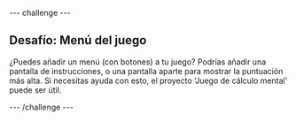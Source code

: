 --- challenge ---
## Desafío: Menú del juego 
¿Puedes añadir un menú (con botones) a tu juego? Podrías añadir una pantalla de instrucciones, o una pantalla aparte para mostrar la puntuación más alta. Si necesitas ayuda con esto, el proyecto 'Juego de cálculo mental' puede ser útil.


--- /challenge ---